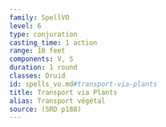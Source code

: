 ```yaml
---
family: SpellVO
level: 6
type: conjuration
casting_time: 1 action
range: 10 feet
components: V, S
duration: 1 round
classes: Druid
id: spells_vo.md#transport-via-plants
title: Transport via Plants
alias: Transport végétal
source: (SRD p188)
---
```


